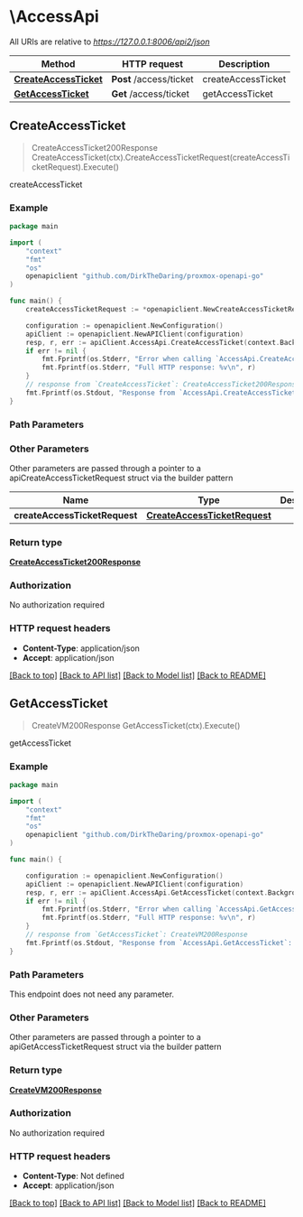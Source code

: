 # \AccessApi

All URIs are relative to *https://127.0.0.1:8006/api2/json*

Method | HTTP request | Description
------------- | ------------- | -------------
[**CreateAccessTicket**](AccessApi.md#CreateAccessTicket) | **Post** /access/ticket | createAccessTicket
[**GetAccessTicket**](AccessApi.md#GetAccessTicket) | **Get** /access/ticket | getAccessTicket



## CreateAccessTicket

> CreateAccessTicket200Response CreateAccessTicket(ctx).CreateAccessTicketRequest(createAccessTicketRequest).Execute()

createAccessTicket



### Example

```go
package main

import (
    "context"
    "fmt"
    "os"
    openapiclient "github.com/DirkTheDaring/proxmox-openapi-go"
)

func main() {
    createAccessTicketRequest := *openapiclient.NewCreateAccessTicketRequest("Password_example", "Username_example") // CreateAccessTicketRequest |  (optional)

    configuration := openapiclient.NewConfiguration()
    apiClient := openapiclient.NewAPIClient(configuration)
    resp, r, err := apiClient.AccessApi.CreateAccessTicket(context.Background()).CreateAccessTicketRequest(createAccessTicketRequest).Execute()
    if err != nil {
        fmt.Fprintf(os.Stderr, "Error when calling `AccessApi.CreateAccessTicket``: %v\n", err)
        fmt.Fprintf(os.Stderr, "Full HTTP response: %v\n", r)
    }
    // response from `CreateAccessTicket`: CreateAccessTicket200Response
    fmt.Fprintf(os.Stdout, "Response from `AccessApi.CreateAccessTicket`: %v\n", resp)
}
```

### Path Parameters



### Other Parameters

Other parameters are passed through a pointer to a apiCreateAccessTicketRequest struct via the builder pattern


Name | Type | Description  | Notes
------------- | ------------- | ------------- | -------------
 **createAccessTicketRequest** | [**CreateAccessTicketRequest**](CreateAccessTicketRequest.md) |  | 

### Return type

[**CreateAccessTicket200Response**](CreateAccessTicket200Response.md)

### Authorization

No authorization required

### HTTP request headers

- **Content-Type**: application/json
- **Accept**: application/json

[[Back to top]](#) [[Back to API list]](../README.md#documentation-for-api-endpoints)
[[Back to Model list]](../README.md#documentation-for-models)
[[Back to README]](../README.md)


## GetAccessTicket

> CreateVM200Response GetAccessTicket(ctx).Execute()

getAccessTicket



### Example

```go
package main

import (
    "context"
    "fmt"
    "os"
    openapiclient "github.com/DirkTheDaring/proxmox-openapi-go"
)

func main() {

    configuration := openapiclient.NewConfiguration()
    apiClient := openapiclient.NewAPIClient(configuration)
    resp, r, err := apiClient.AccessApi.GetAccessTicket(context.Background()).Execute()
    if err != nil {
        fmt.Fprintf(os.Stderr, "Error when calling `AccessApi.GetAccessTicket``: %v\n", err)
        fmt.Fprintf(os.Stderr, "Full HTTP response: %v\n", r)
    }
    // response from `GetAccessTicket`: CreateVM200Response
    fmt.Fprintf(os.Stdout, "Response from `AccessApi.GetAccessTicket`: %v\n", resp)
}
```

### Path Parameters

This endpoint does not need any parameter.

### Other Parameters

Other parameters are passed through a pointer to a apiGetAccessTicketRequest struct via the builder pattern


### Return type

[**CreateVM200Response**](CreateVM200Response.md)

### Authorization

No authorization required

### HTTP request headers

- **Content-Type**: Not defined
- **Accept**: application/json

[[Back to top]](#) [[Back to API list]](../README.md#documentation-for-api-endpoints)
[[Back to Model list]](../README.md#documentation-for-models)
[[Back to README]](../README.md)

